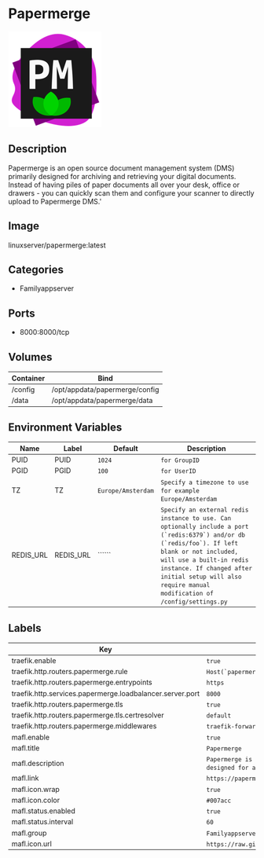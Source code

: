 # Papermerge

![Logo](images/Papermerge.png)

## Description
Papermerge is an open source document management system (DMS) primarily designed for archiving and retrieving your digital documents. Instead of having piles of paper documents all over your desk, office or drawers \- you can quickly scan them and configure your scanner to directly upload to Papermerge DMS.'

## Image
linuxserver/papermerge:latest

## Categories
- Familyappserver

## Ports
- 8000:8000/tcp

## Volumes
| Container | Bind |
|-----------|------|
| /config | /opt/appdata/papermerge/config |
| /data | /opt/appdata/papermerge/data |

## Environment Variables
| Name | Label | Default | Description |
|------|-------|---------|-------------|
| PUID | PUID | ```1024``` | ```for GroupID``` |
| PGID | PGID | ```100``` | ```for UserID``` |
| TZ | TZ | ```Europe/Amsterdam``` | ```Specify a timezone to use for example Europe/Amsterdam``` |
| REDIS_URL | REDIS_URL | `````` | ```Specify an external redis instance to use. Can optionally include a port (`redis:6379`) and/or db (`redis/foo`). If left blank or not included, will use a built-in redis instance. If changed after initial setup will also require manual modification of /config/settings.py``` |

## Labels
| Key | Value |
|-----|-------|
| traefik.enable | ```true``` |
| traefik.http.routers.papermerge.rule | ```Host(`papermerge.{$TRAEFIK_INGRESS_DOMAIN}`)``` |
| traefik.http.routers.papermerge.entrypoints | ```https``` |
| traefik.http.services.papermerge.loadbalancer.server.port | ```8000``` |
| traefik.http.routers.papermerge.tls | ```true``` |
| traefik.http.routers.papermerge.tls.certresolver | ```default``` |
| traefik.http.routers.papermerge.middlewares | ```traefik-forward-auth``` |
| mafl.enable | ```true``` |
| mafl.title | ```Papermerge``` |
| mafl.description | ```Papermerge is an open source document management system (DMS) primarily designed for archiving and retrieving your digital documents.``` |
| mafl.link | ```https://papermerge.{$TRAEFIK_INGRESS_DOMAIN}``` |
| mafl.icon.wrap | ```true``` |
| mafl.icon.color | ```#007acc``` |
| mafl.status.enabled | ```true``` |
| mafl.status.interval | ```60``` |
| mafl.group | ```Familyappserver``` |
| mafl.icon.url | ```https://raw.githubusercontent.com/ciur/papermerge/master/artwork/logo.png``` |

